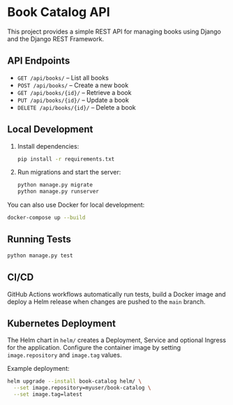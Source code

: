 # Book Catalog API

This project provides a simple REST API for managing books using Django and the Django REST Framework.

## API Endpoints

- `GET /api/books/` – List all books
- `POST /api/books/` – Create a new book
- `GET /api/books/{id}/` – Retrieve a book
- `PUT /api/books/{id}/` – Update a book
- `DELETE /api/books/{id}/` – Delete a book

## Local Development

1. Install dependencies:
   ```bash
   pip install -r requirements.txt
   ```
2. Run migrations and start the server:
   ```bash
   python manage.py migrate
   python manage.py runserver
   ```

You can also use Docker for local development:

```bash
docker-compose up --build
```

## Running Tests

```bash
python manage.py test
```

## CI/CD

GitHub Actions workflows automatically run tests, build a Docker image and deploy a Helm release when changes are pushed to the `main` branch.

## Kubernetes Deployment

The Helm chart in `helm/` creates a Deployment, Service and optional Ingress for the application. Configure the container image by setting `image.repository` and `image.tag` values.

Example deployment:

```bash
helm upgrade --install book-catalog helm/ \
  --set image.repository=myuser/book-catalog \
  --set image.tag=latest
```
